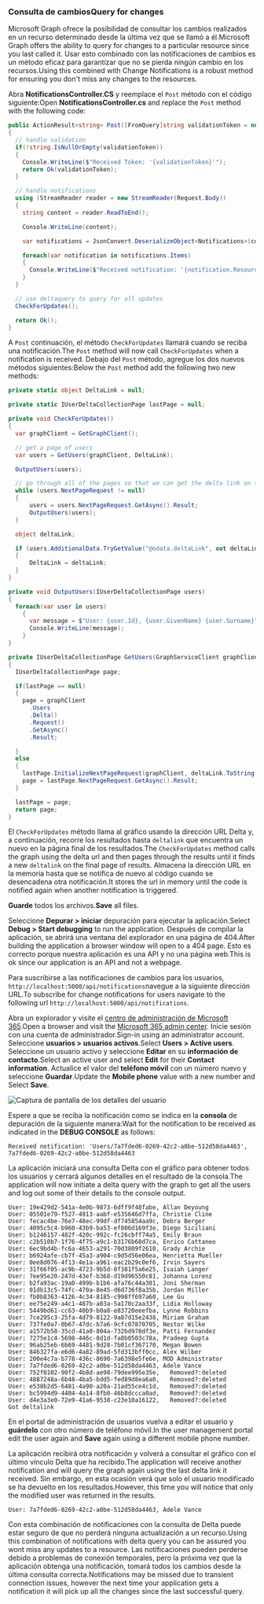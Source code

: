 <!-- markdownlint-disable MD002 MD041 -->

### <a name="query-for-changes"></a><span data-ttu-id="7efe6-101">Consulta de cambios</span><span class="sxs-lookup"><span data-stu-id="7efe6-101">Query for changes</span></span>

<span data-ttu-id="7efe6-102">Microsoft Graph ofrece la posibilidad de consultar los cambios realizados en un recurso determinado desde la última vez que se llamó a él.</span><span class="sxs-lookup"><span data-stu-id="7efe6-102">Microsoft Graph offers the ability to query for changes to a particular resource since you last called it.</span></span> <span data-ttu-id="7efe6-103">Usar esto combinado con las notificaciones de cambios es un método eficaz para garantizar que no se pierda ningún cambio en los recursos.</span><span class="sxs-lookup"><span data-stu-id="7efe6-103">Using this combined with Change Notifications is a robust method for ensuring you don't miss any changes to the resources.</span></span>

<span data-ttu-id="7efe6-104">Abra **NotificationsController.CS** y reemplace el `Post` método con el código siguiente:</span><span class="sxs-lookup"><span data-stu-id="7efe6-104">Open **NotificationsController.cs** and replace the `Post` method with the following code:</span></span>

```csharp
public ActionResult<string> Post([FromQuery]string validationToken = null)
{
  // handle validation
  if(!string.IsNullOrEmpty(validationToken))
  {
    Console.WriteLine($"Received Token: '{validationToken}'");
    return Ok(validationToken);
  }

  // handle notifications
  using (StreamReader reader = new StreamReader(Request.Body))
  {
    string content = reader.ReadToEnd();

    Console.WriteLine(content);

    var notifications = JsonConvert.DeserializeObject<Notifications>(content);

    foreach(var notification in notifications.Items)
    {
      Console.WriteLine($"Received notification: '{notification.Resource}', {notification.ResourceData?.Id}");
    }
  }

  // use deltaquery to query for all updates
  CheckForUpdates();

  return Ok();
}
```

<span data-ttu-id="7efe6-105">A `Post` continuación, el método `CheckForUpdates` llamará cuando se reciba una notificación.</span><span class="sxs-lookup"><span data-stu-id="7efe6-105">The `Post` method will now call `CheckForUpdates` when a notification is received.</span></span> <span data-ttu-id="7efe6-106">Debajo del `Post` método, agregue los dos nuevos métodos siguientes:</span><span class="sxs-lookup"><span data-stu-id="7efe6-106">Below the `Post` method add the following two new methods:</span></span>

```csharp
private static object DeltaLink = null;

private static IUserDeltaCollectionPage lastPage = null;

private void CheckForUpdates()
{
  var graphClient = GetGraphClient();

  // get a page of users
  var users = GetUsers(graphClient, DeltaLink);

  OutputUsers(users);

  // go through all of the pages so that we can get the delta link on the last page.
  while (users.NextPageRequest != null)
  {
      users = users.NextPageRequest.GetAsync().Result;
      OutputUsers(users);
  }

  object deltaLink;

  if (users.AdditionalData.TryGetValue("@odata.deltaLink", out deltaLink))
  {
      DeltaLink = deltaLink;
  }
}

private void OutputUsers(IUserDeltaCollectionPage users)
{
  foreach(var user in users)
    {
      var message = $"User: {user.Id}, {user.GivenName} {user.Surname}";
      Console.WriteLine(message);
    }
}

private IUserDeltaCollectionPage GetUsers(GraphServiceClient graphClient, object deltaLink)
{
  IUserDeltaCollectionPage page;

  if(lastPage == null)
  {
    page = graphClient
      .Users
      .Delta()
      .Request()
      .GetAsync()
      .Result;

  }
  else
  {
    lastPage.InitializeNextPageRequest(graphClient, deltaLink.ToString());
    page = lastPage.NextPageRequest.GetAsync().Result;
  }

  lastPage = page;
  return page;
}
```

<span data-ttu-id="7efe6-107">El `CheckForUpdates` método llama al gráfico usando la dirección URL Delta y, a continuación, recorre los resultados hasta `deltalink` que encuentra un nuevo en la página final de los resultados.</span><span class="sxs-lookup"><span data-stu-id="7efe6-107">The `CheckForUpdates` method calls the graph using the delta url and then pages through the results until it finds a new `deltalink` on the final page of results.</span></span> <span data-ttu-id="7efe6-108">Almacena la dirección URL en la memoria hasta que se notifica de nuevo al código cuando se desencadena otra notificación.</span><span class="sxs-lookup"><span data-stu-id="7efe6-108">It stores the url in memory until the code is notified again when another notification is triggered.</span></span>

<span data-ttu-id="7efe6-109">**Guarde** todos los archivos.</span><span class="sxs-lookup"><span data-stu-id="7efe6-109">**Save** all files.</span></span>

<span data-ttu-id="7efe6-110">Seleccione **Depurar > iniciar** depuración para ejecutar la aplicación.</span><span class="sxs-lookup"><span data-stu-id="7efe6-110">Select **Debug > Start debugging** to run the application.</span></span> <span data-ttu-id="7efe6-111">Después de compilar la aplicación, se abrirá una ventana del explorador en una página de 404.</span><span class="sxs-lookup"><span data-stu-id="7efe6-111">After building the application a browser window will open to a 404 page.</span></span> <span data-ttu-id="7efe6-112">Esto es correcto porque nuestra aplicación es una API y no una página web.</span><span class="sxs-lookup"><span data-stu-id="7efe6-112">This is ok since our application is an API and not a webpage.</span></span>

<span data-ttu-id="7efe6-113">Para suscribirse a las notificaciones de cambios para los usuarios, `http://localhost:5000/api/notifications`navegue a la siguiente dirección URL.</span><span class="sxs-lookup"><span data-stu-id="7efe6-113">To subscribe for change notifications for users navigate to the following url `http://localhost:5000/api/notifications`.</span></span>

<span data-ttu-id="7efe6-114">Abra un explorador y visite el [centro de administración de Microsoft 365](https://admin.microsoft.com/AdminPortal).</span><span class="sxs-lookup"><span data-stu-id="7efe6-114">Open a browser and visit the [Microsoft 365 admin center](https://admin.microsoft.com/AdminPortal).</span></span> <span data-ttu-id="7efe6-115">Inicie sesión con una cuenta de administrador.</span><span class="sxs-lookup"><span data-stu-id="7efe6-115">Sign-in using an administrator account.</span></span> <span data-ttu-id="7efe6-116">Seleccione **usuarios > usuarios activos**.</span><span class="sxs-lookup"><span data-stu-id="7efe6-116">Select **Users > Active users**.</span></span> <span data-ttu-id="7efe6-117">Seleccione un usuario activo y seleccione **Editar** en su **información de contacto**.</span><span class="sxs-lookup"><span data-stu-id="7efe6-117">Select an active user and select **Edit** for their **Contact information**.</span></span> <span data-ttu-id="7efe6-118">Actualice el valor del **teléfono móvil** con un número nuevo y seleccione **Guardar**.</span><span class="sxs-lookup"><span data-stu-id="7efe6-118">Update the **Mobile phone** value with a new number and Select **Save**.</span></span>

![Captura de pantalla de los detalles del usuario](./images/10.png)

<span data-ttu-id="7efe6-120">Espere a que se reciba la notificación como se indica en la **consola** de depuración de la siguiente manera:</span><span class="sxs-lookup"><span data-stu-id="7efe6-120">Wait for the notification to be received as indicated in the **DEBUG CONSOLE** as follows:</span></span>

```shell
Received notification: 'Users/7a7fded6-0269-42c2-a0be-512d58da4463', 7a7fded6-0269-42c2-a0be-512d58da4463
```

<span data-ttu-id="7efe6-121">La aplicación iniciará una consulta Delta con el gráfico para obtener todos los usuarios y cerrará algunos detalles en el resultado de la consola.</span><span class="sxs-lookup"><span data-stu-id="7efe6-121">The application will now initiate a delta query with the graph to get all the users and log out some of their details to the console output.</span></span>

```shell
User: 19e429d2-541a-4e0b-9873-6dff9f48fabe, Allan Deyoung
User: 05501e79-f527-4913-aabf-e535646d7ffa, Christie Cline
User: fecac4be-76e7-48ec-99df-df745854aa9c, Debra Berger
User: 4095c5c4-b960-43b9-ba53-ef806d169f3e, Diego Siciliani
User: b1246157-482f-420c-992c-fc26cbff74a5, Emily Braun
User: c2b510b7-1f76-4f75-a9c1-b3176b68d7ca, Enrico Cattaneo
User: 6ec9bd4b-fc6a-4653-a291-70d3809f2610, Grady Archie
User: b6924afe-cb7f-45a3-a904-c9d5d56e06ea, Henrietta Mueller
User: 0ee8d076-4f13-4e1a-a961-eac2b29c0ef6, Irvin Sayers
User: 31f66f05-ac9b-4723-9b5d-8f381f5a6e25, Isaiah Langer
User: 7ee95e20-247d-43ef-b368-d19d96550c81, Johanna Lorenz
User: b2fa93ac-19a0-499b-b1b6-afa76c44a301, Joni Sherman
User: 01db13c5-74fc-470a-8e45-d6d736f8a35b, Jordan Miller
User: fb0b8363-4126-4c34-8185-c998ff697a60, Lee Gu
User: ee75e249-a4c1-487b-a03a-5a170c2aa33f, Lidia Holloway
User: 5449bd61-cc63-40b9-b0a8-e83720eeefba, Lynne Robbins
User: 7ce295c3-25fa-4d79-8122-9a87d15e2438, Miriam Graham
User: 737fe0a7-0b67-47dc-b7a6-9cfc07870705, Nestor Wilke
User: a1572b58-35cd-41a0-804a-732bd978df3e, Patti Fernandez
User: 7275e1c4-5698-446c-8d1d-fa8b0503c78a, Pradeep Gupta
User: 96ab25eb-6b69-4481-9d28-7b01cf367170, Megan Bowen
User: 846327fa-e6d6-4a82-89ad-5fd313bff0cc, Alex Wilber
User: 200e4c7a-b778-436c-8690-7a6398e5fe6e, MOD Administrator
User: 7a7fded6-0269-42c2-a0be-512d58da4463, Adele Vance
User: 752f0102-90f2-4b8d-ae98-79dee995e35e,   Removed?:deleted
User: 4887248a-6b48-4ba5-bdd5-fed89d8ea6a0,   Removed?:deleted
User: e538b2d5-6481-4a90-a20a-21ad55ce4c1d,   Removed?:deleted
User: bc5994d9-4404-4a14-8fb0-46b8dccca0ad,   Removed?:deleted
User: d4e3a3e0-72e9-41a6-9538-c23e10a16122,   Removed?:deleted
Got deltalink
```

<span data-ttu-id="7efe6-122">En el portal de administración de usuarios vuelva a editar el usuario y **guárdelo** con otro número de teléfono móvil.</span><span class="sxs-lookup"><span data-stu-id="7efe6-122">In the user management portal edit the user again and **Save** again using a different mobile phone number.</span></span>

<span data-ttu-id="7efe6-123">La aplicación recibirá otra notificación y volverá a consultar el gráfico con el último vínculo Delta que ha recibido.</span><span class="sxs-lookup"><span data-stu-id="7efe6-123">The application will receive another notification and will query the graph again using the last delta link it received.</span></span> <span data-ttu-id="7efe6-124">Sin embargo, en esta ocasión verá que solo el usuario modificado se ha devuelto en los resultados.</span><span class="sxs-lookup"><span data-stu-id="7efe6-124">However, this time you will notice that only the modified user was returned in the results.</span></span>

```shell
User: 7a7fded6-0269-42c2-a0be-512d58da4463, Adele Vance
```

<span data-ttu-id="7efe6-125">Con esta combinación de notificaciones con la consulta de Delta puede estar seguro de que no perderá ninguna actualización a un recurso.</span><span class="sxs-lookup"><span data-stu-id="7efe6-125">Using this combination of notifications with delta query you can be assured you wont miss any updates to a resource.</span></span> <span data-ttu-id="7efe6-126">Las notificaciones pueden perderse debido a problemas de conexión temporales, pero la próxima vez que la aplicación obtenga una notificación, tomará todos los cambios desde la última consulta correcta.</span><span class="sxs-lookup"><span data-stu-id="7efe6-126">Notifications may be missed due to transient connection issues, however the next time your application gets a notification it will pick up all the changes since the last successful query.</span></span>
